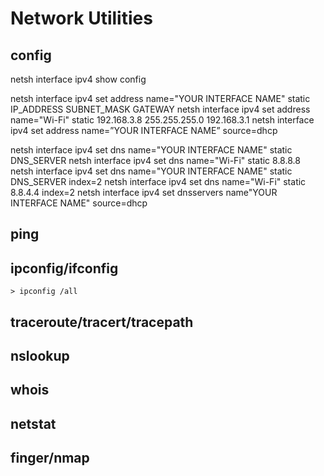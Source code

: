 # Network Utilities

## config

netsh interface ipv4 show config

netsh interface ipv4 set address    name="YOUR INTERFACE NAME" static IP_ADDRESS SUBNET_MASK GATEWAY
netsh interface ipv4 set address    name="Wi-Fi" static 192.168.3.8 255.255.255.0 192.168.3.1
netsh interface ipv4 set address    name=”YOUR INTERFACE NAME” source=dhcp

netsh interface ipv4 set dns        name="YOUR INTERFACE NAME" static DNS_SERVER
netsh interface ipv4 set dns        name="Wi-Fi" static 8.8.8.8
netsh interface ipv4 set dns        name="YOUR INTERFACE NAME" static DNS_SERVER index=2
netsh interface ipv4 set dns        name="Wi-Fi" static 8.8.4.4 index=2
netsh interface ipv4 set dnsservers name"YOUR INTERFACE NAME" source=dhcp

## ping

## ipconfig/ifconfig

	> ipconfig /all

## traceroute/tracert/tracepath
## nslookup
## whois
## netstat
## finger/nmap

